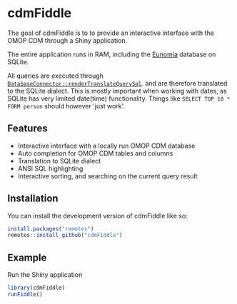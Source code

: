 
# cdmFiddle

The goal of cdmFiddle is to to provide an interactive interface with the OMOP 
CDM through a Shiny application.

The entire application runs in RAM, including the [Eunomia](https://github.com/OHDSI/Eunomia) database on SQLite.

All queries are executed through
[`DatabaseConnector::renderTranslateQuerySql`](https://github.com/OHDSI/DatabaseConnector). 
and are therefore translated to the SQLite dialect. This is mostly important 
when working with dates, as SQLite has very limited date(time) functionality. 
Things like `SELECT TOP 10 * FORM person` should however 'just work'.


## Features
- Interactive interface with a locally run OMOP CDM database
- Auto completion for OMOP CDM tables and columns
- Translation to SQLite dialect
- ANSI SQL highlighting
- Interactive sorting, and searching on the current query result


## Installation

You can install the development version of cdmFiddle like so:

``` r
install.packages("remotes")
remotes::install_github("cdmFiddle")
```

## Example

Run the Shiny application

``` r
library(cdmFiddle)
runFiddle()
```

